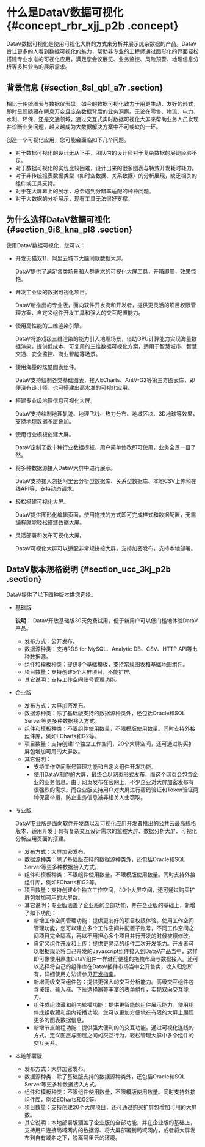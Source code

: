 # 什么是DataV数据可视化 {#concept_rbr_xjj_p2b .concept}

DataV数据可视化是使用可视化大屏的方式来分析并展示庞杂数据的产品。DataV旨让更多的人看到数据可视化的魅力，帮助非专业的工程师通过图形化的界面轻松搭建专业水准的可视化应用，满足您会议展览、业务监控、风险预警、地理信息分析等多种业务的展示需求。

## 背景信息 {#section_8sl_qbl_a7r .section}

相比于传统图表与数据仪表盘，如今的数据可视化致力于用更生动、友好的形式，即时呈现隐藏在瞬息万变且庞杂数据背后的业务洞察。无论在零售、物流、电力、水利、环保、还是交通领域，通过交互式实时数据可视化大屏来帮助业务人员发现并诊断业务问题，越来越成为大数据解决方案中不可或缺的一环。

创造一个可视化应用，您可能会面临如下几个问题。

-   对于数据可视化的设计无从下手，团队内的设计师对于复杂数据的展现经验不足。
-   对于数据可视化的实现比较困难，设计出来的很多图表与特效开发耗时耗力。
-   对于非传统报表数据类型（如时空数据、关系数据）的分析展现，缺乏相关的组件或工具支持。
-   对于在大屏幕上的展示，总会遇到分辨率适配的种种问题。
-   对于大数据的分析展示，现有工具无法很好支撑。

## 为什么选择DataV数据可视化 {#section_9i8_kna_pl8 .section}

使用DataV数据可视化，您可以：

-   开发天猫双11、阿里云城市大脑同款数据大屏。

    DataV提供了满足各类场景和人群需求的可视化大屏工具，开箱即用，效果惊艳。

-   开发工业级的数据可视化项目。

    DataV新推出的专业版，面向软件开发商和开发者，提供更灵活的项目权限管理方案、自定义组件开发工具和强大的交互配置能力。

-   使用高性能的三维渲染引擎。

    DataV将游戏级三维渲染的能力引入地理场景，借助GPU计算能力实现海量数据渲染，提供低成本、可复用的三维数据可视化方案，适用于智慧城市、智慧交通、安全监控、商业智能等场景。

-   使用海量的炫酷图表组件。

    DataV支持绘制各类基础图表，接入ECharts、AntV-G2等第三方图表库，即便没有设计师，也可搭建出高水准的可视化应用。

-   搭建专业级地理信息可视化大屏。

    DataV支持绘制地理轨迹、地理飞线、热力分布、地域区块、3D地球等效果，支持地理数据多层叠加。

-   使用行业模板创建大屏。

    DataV定制了数十种行业数据模板，用户简单修改即可使用，业务全景一目了然。

-   将多种数据源接入DataV大屏中进行展示。

    DataV支持接入包括阿里云分析型数据库、关系型数据库、本地CSV上传和在线API等，支持动态请求。

-   轻松搭建可视化大屏。

    DataV提供图形化编辑页面，使用拖拽的方式即可完成样式和数据配置，无需编程就能轻松搭建数据大屏。

-   灵活部署和发布可视化大屏。

    DataV可视化大屏可以适配非常规拼接大屏，支持加密发布，支持本地部署。


## DataV版本规格说明 {#section_ucc_3kj_p2b .section}

DataV提供了以下四种版本供您选择。

-   基础版 

    **说明：** DataV开放基础版30天免费试用，便于新用户可以低门槛地体验DataV产品。

    -   发布方式：公开发布。
    -   数据源种类：支持RDS for MySQL、Analytic DB、CSV、HTTP API等七种数据源。
    -   组件和模板种类：提供8个基础模板，支持常规图表和基础地图组件。
    -   项目数量：支持创建5个大屏项目，不能扩屏。
    -   其它说明：支持工作空间账号管理功能。
-   企业版 
    -   发布方式：大屏加密发布。
    -   数据源种类：除了基础版支持的数据源种类外，还包括Oracle和SQL Server等更多种数据接入方式。
    -   组件和模板种类：不限组件使用数量，不限模版使用数量。同时支持外接组件库，例如ECharts和G2等。
    -   项目数量：支持创建1个独立工作空间，20个大屏空间，还可通过购买扩屏包增加可用的大屏数。
    -   其它说明：
        -   支持工作空间账号管理功能和自定义组件开发功能。
        -   使用DataV制作的大屏，最终会以网页形式发布，而这个网页会包含企业的业务信息。由于网页发布在官网上，不少企业对大屏加密发布有很强烈的需求。而企业版支持用户对大屏进行密码验证和Token验证两种保密举措，防止业务信息被非相关人士窃取。
-   专业版 

    DataV专业版是面向软件开发商以及可视化应用开发者推出的公共云最高规格版本，适用开发于具有复杂交互设计需求的监控大屏、数据分析大屏、可视化分析应用页面的搭建。

    -   发布方式：大屏加密发布。
    -   数据源种类：除了基础版支持的数据源种类外，还包括Oracle和SQL Server等更多种数据接入方式。
    -   组件和模板种类：不限组件使用数量，不限模版使用数量。同时支持外接组件库，例如ECharts和G2等。
    -   项目数量：支持创建4个独立工作空间，40个大屏空间，还可通过购买扩屏包增加可用的大屏数。
    -   其它说明：专业版涵盖了企业版的全部功能，并在企业版的基础上，新增了如下功能：
        -   新增工作空间管理功能：提供更友好的项目权限体验。使用工作空间管理功能，您可以建立多个工作空间并配置子账号，不同工作空间之间项目完全隔离，再以不用担心多个项目并行开发的时候被误修改。
        -   自定义组件开发和上传：提供更灵活的组件二次开发能力。开发者可以根据规范将自己开发的Javascript组件接入到DataV产品当中，这样即可像使用原生DataV组件一样进行便捷的拖拽布局与数据接入。还可以选择将自己的组件库在DataV插件市场当中公开售卖，收入归您所有，详细使用方法请参见[开发指南](../DNdatav1869688/ZH-CN_TP_16830_V7.dita#concept_k5c_j1l_q2b)。
        -   新增高级交互组件包：提供更强大的交互分析能力。高级交互组件包含按钮、输入框、下拉选择器等丰富的表单组件，实现双向交互能力。
        -   组件成组收藏和组内轮播功能：提供更智能的组件展示能力。使用组件成组收藏和组内轮播功能，您可以更加方便地在有限的大屏上展现更多的图表数据信息。
        -   新增节点编程功能：提供强大便利的的交互功能。通过可视化连线的方式，定义图层与图层之间的交互行为，轻松管理大屏中多个组件的交互关系。
-   本地部署版 
    -   发布方式：大屏加密发布。
    -   数据源种类：除了基础版支持的数据源种类外，还包括Oracle和SQL Server等更多种数据接入方式。
    -   组件和模板种类：不限组件使用数量，不限模版使用数量。同时支持外接组件库，例如ECharts和G2等。
    -   项目数量：支持创建20个大屏项目，还可通过购买扩屏包增加可用的大屏数。
    -   其它说明：本地部署版涵盖了企业版的全部功能，并在企业版的基础上，支持用户连接局域网内的数据源、将大屏部署到局域网内，或者将大屏发布到自有域名之下，脱离阿里云的环境。

